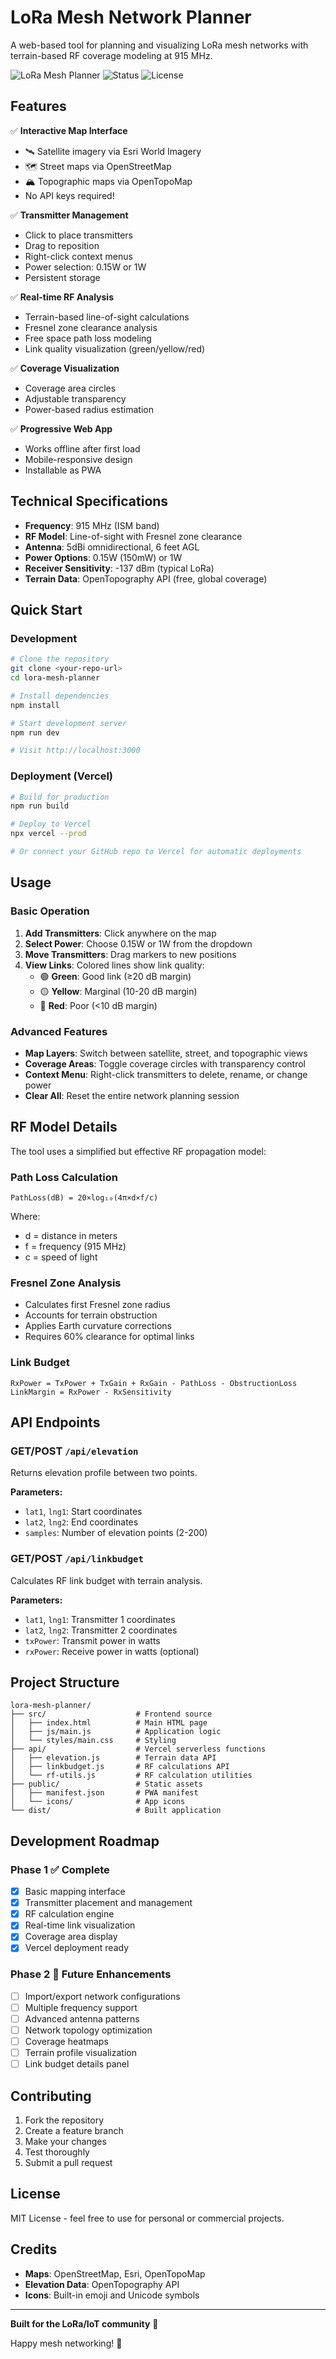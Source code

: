 # LoRa Mesh Network Planner

A web-based tool for planning and visualizing LoRa mesh networks with terrain-based RF coverage modeling at 915 MHz.

![LoRa Mesh Planner](https://img.shields.io/badge/frequency-915%20MHz-blue) ![Status](https://img.shields.io/badge/status-ready%20for%20deployment-green) ![License](https://img.shields.io/badge/license-MIT-blue)

## Features

✅ **Interactive Map Interface**
- 🛰️ Satellite imagery via Esri World Imagery  
- 🗺️ Street maps via OpenStreetMap
- 🏔️ Topographic maps via OpenTopoMap
- No API keys required!

✅ **Transmitter Management**
- Click to place transmitters
- Drag to reposition
- Right-click context menus
- Power selection: 0.15W or 1W
- Persistent storage

✅ **Real-time RF Analysis**
- Terrain-based line-of-sight calculations
- Fresnel zone clearance analysis
- Free space path loss modeling
- Link quality visualization (green/yellow/red)

✅ **Coverage Visualization**
- Coverage area circles
- Adjustable transparency
- Power-based radius estimation

✅ **Progressive Web App**
- Works offline after first load
- Mobile-responsive design
- Installable as PWA

## Technical Specifications

- **Frequency**: 915 MHz (ISM band)
- **RF Model**: Line-of-sight with Fresnel zone clearance
- **Antenna**: 5dBi omnidirectional, 6 feet AGL
- **Power Options**: 0.15W (150mW) or 1W
- **Receiver Sensitivity**: -137 dBm (typical LoRa)
- **Terrain Data**: OpenTopography API (free, global coverage)

## Quick Start

### Development

```bash
# Clone the repository
git clone <your-repo-url>
cd lora-mesh-planner

# Install dependencies
npm install

# Start development server
npm run dev

# Visit http://localhost:3000
```

### Deployment (Vercel)

```bash
# Build for production
npm run build

# Deploy to Vercel
npx vercel --prod

# Or connect your GitHub repo to Vercel for automatic deployments
```

## Usage

### Basic Operation

1. **Add Transmitters**: Click anywhere on the map
2. **Select Power**: Choose 0.15W or 1W from the dropdown
3. **Move Transmitters**: Drag markers to new positions
4. **View Links**: Colored lines show link quality:
   - 🟢 **Green**: Good link (≥20 dB margin)
   - 🟡 **Yellow**: Marginal (10-20 dB margin)  
   - 🔴 **Red**: Poor (<10 dB margin)

### Advanced Features

- **Map Layers**: Switch between satellite, street, and topographic views
- **Coverage Areas**: Toggle coverage circles with transparency control
- **Context Menu**: Right-click transmitters to delete, rename, or change power
- **Clear All**: Reset the entire network planning session

## RF Model Details

The tool uses a simplified but effective RF propagation model:

### Path Loss Calculation
```
PathLoss(dB) = 20×log₁₀(4π×d×f/c)
```
Where:
- d = distance in meters
- f = frequency (915 MHz)
- c = speed of light

### Fresnel Zone Analysis
- Calculates first Fresnel zone radius
- Accounts for terrain obstruction
- Applies Earth curvature corrections
- Requires 60% clearance for optimal links

### Link Budget
```
RxPower = TxPower + TxGain + RxGain - PathLoss - ObstructionLoss
LinkMargin = RxPower - RxSensitivity
```

## API Endpoints

### GET/POST `/api/elevation`
Returns elevation profile between two points.

**Parameters:**
- `lat1`, `lng1`: Start coordinates
- `lat2`, `lng2`: End coordinates  
- `samples`: Number of elevation points (2-200)

### GET/POST `/api/linkbudget`
Calculates RF link budget with terrain analysis.

**Parameters:**
- `lat1`, `lng1`: Transmitter 1 coordinates
- `lat2`, `lng2`: Transmitter 2 coordinates
- `txPower`: Transmit power in watts
- `rxPower`: Receive power in watts (optional)

## Project Structure

```
lora-mesh-planner/
├── src/                    # Frontend source
│   ├── index.html          # Main HTML page
│   ├── js/main.js          # Application logic
│   └── styles/main.css     # Styling
├── api/                    # Vercel serverless functions
│   ├── elevation.js        # Terrain data API
│   ├── linkbudget.js       # RF calculations API
│   └── rf-utils.js         # RF calculation utilities
├── public/                 # Static assets
│   ├── manifest.json       # PWA manifest
│   └── icons/              # App icons
└── dist/                   # Built application
```

## Development Roadmap

### Phase 1 ✅ Complete
- [x] Basic mapping interface
- [x] Transmitter placement and management
- [x] RF calculation engine
- [x] Real-time link visualization
- [x] Coverage area display
- [x] Vercel deployment ready

### Phase 2 🚧 Future Enhancements
- [ ] Import/export network configurations
- [ ] Multiple frequency support
- [ ] Advanced antenna patterns
- [ ] Network topology optimization
- [ ] Coverage heatmaps
- [ ] Terrain profile visualization
- [ ] Link budget details panel

## Contributing

1. Fork the repository
2. Create a feature branch
3. Make your changes
4. Test thoroughly
5. Submit a pull request

## License

MIT License - feel free to use for personal or commercial projects.

## Credits

- **Maps**: OpenStreetMap, Esri, OpenTopoMap
- **Elevation Data**: OpenTopography API
- **Icons**: Built-in emoji and Unicode symbols

---

**Built for the LoRa/IoT community** 📡 

Happy mesh networking! 🔗
